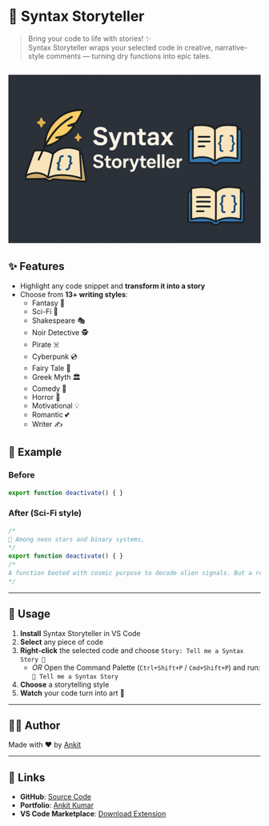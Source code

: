 # 📖 Syntax Storyteller  

> Bring your code to life with stories! ✨  
> Syntax Storyteller wraps your selected code in creative, narrative-style comments — turning dry functions into epic tales.  

![Extension in action](media/icon.png)
---

## ✨ Features  

- Highlight any code snippet and **transform it into a story**  
- Choose from **13+ writing styles**:  
  - Fantasy 🐉  
  - Sci-Fi 👾  
  - Shakespeare 🎭  
  - Noir Detective 🕵️  
  - Pirate ☠️  
  - Cyberpunk 💿  
  - Fairy Tale 🧚  
  - Greek Myth 🏛️  
  - Comedy 🤡  
  - Horror 👻  
  - Motivational 💡  
  - Romantic 💕  
  - Writer ✍️  

## 📝 Example  

### Before  
```ts
export function deactivate() { }
```

### After (Sci-Fi style)  
```ts
/*
👾 Among neon stars and binary systems,
*/
export function deactivate() { }
/*
A function booted with cosmic purpose to decode alien signals. But a rogue bug invaded its memory banks.
*/
```

---

## 🚀 Usage  

1. **Install** Syntax Storyteller in VS Code
2. **Select** any piece of code
3. **Right-click** the selected code and choose `Story: Tell me a Syntax Story 📖`
   - *OR* Open the Command Palette (`Ctrl+Shift+P` / `Cmd+Shift+P`) and run: `📖 Tell me a Syntax Story`
4. **Choose** a storytelling style
5. **Watch** your code turn into art 🎨

---

## 🧑‍💻 Author  

Made with ❤️ by [Ankit](https://ak-portfolio.vercel.app)

---

## 🔗 Links

- **GitHub**: [Source Code](https://github.com/Ankit628792/Syntax-Storyteller)
- **Portfolio**: [Ankit Kumar](https://ak-portfolio.vercel.app)
- **VS Code Marketplace**: [Download Extension](https://marketplace.visualstudio.com/items?itemName=Ankit628792.syntax-storyteller)

